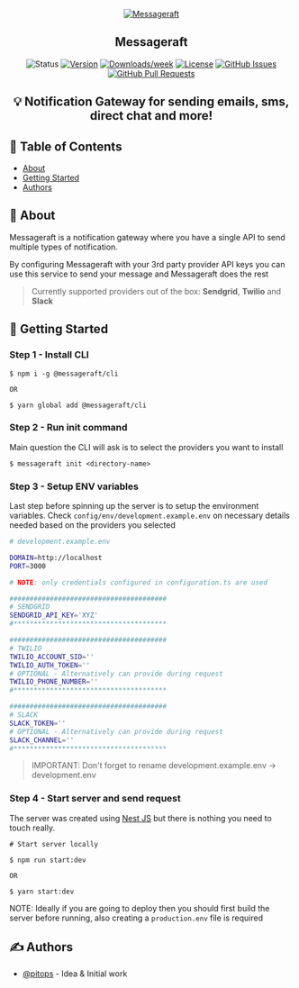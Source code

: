<p align="center">
  <a href="" rel="noopener">
 <img src="https://i.imgur.com/K8iNOa8.png" alt="Messageraft"></a>
</p>

<h2 align="center">Messageraft</h3>

<div align="center">

![Status](https://img.shields.io/badge/status-active-success.svg)
[![Version](https://img.shields.io/npm/v/messageraft/cli.svg)](https://npmjs.org/package/@messageraft/cli)
[![Downloads/week](https://img.shields.io/npm/dw/messageraft/cli.svg)](https://npmjs.org/package/@messageraft/cli)
[![License](https://img.shields.io/npm/l/messageraft/cli.svg)](https://github.com/messageraft/cli/blob/main/package.json)
[![GitHub Issues](https://img.shields.io/github/issues/messageraft/cli.svg)](https://github.com/messageraft/cli/issues)
[![GitHub Pull Requests](https://img.shields.io/github/issues-pr/messageraft/cli.svg)](https://github.com/messageraft/cli/pulls)
</div>

## <p align = "center">💡 Notification Gateway for sending emails, sms, direct chat and more!</p>

## 📝 Table of Contents

<!-- toc -->
- [About](#about)
- [Getting Started](#getting-started)
- [Authors](#authors)
<!-- tocstop -->

<!-- about -->
## 🧐 About <a name = "about"></a>
Messageraft is a notification gateway where you have a single API to send multiple types of notification.

By configuring Messageraft with your 3rd party provider API keys you can use this service to send your message and Messageraft does the rest

> Currently supported providers out of the box: **Sendgrid**, **Twilio** and **Slack**
<!-- aboutstop -->

## 🏁 Getting Started <a name ="getting-started"></a>

### Step 1 - Install CLI

```sh-session
$ npm i -g @messageraft/cli

OR

$ yarn global add @messageraft/cli
```

### Step 2 - Run init command
Main question the CLI will ask is to select the providers you want to install

```sh-session
$ messageraft init <directory-name>
```

### Step 3 - Setup ENV variables
Last step before spinning up the server is to setup the environment variables. Check `config/env/development.example.env` on necessary details needed based on the providers you selected
```bash
# development.example.env

DOMAIN=http://localhost
PORT=3000

# NOTE: only credentials configured in configuration.ts are used

#######################################
# SENDGRID
SENDGRID_API_KEY='XYZ'
#**************************************

#######################################
# TWILIO
TWILIO_ACCOUNT_SID=''
TWILIO_AUTH_TOKEN=''
# OPTIONAL - Alternatively can provide during request
TWILIO_PHONE_NUMBER=''
#**************************************

#######################################
# SLACK
SLACK_TOKEN=''
# OPTIONAL - Alternatively can provide during request
SLACK_CHANNEL=''
#**************************************

```
> IMPORTANT: Don't forget to rename development.example.env -> development.env

### Step 4 - Start server and send request
The server was created using [Nest JS](https://nestjs.com/) but there is nothing you need to touch really.
```sh-session
# Start server locally

$ npm run start:dev
 
OR

$ yarn start:dev
```
NOTE: Ideally if you are going to deploy then you should first build the server before running, also creating a `production.env` file is required

<!-- usagestop -->

## ✍️ Authors <a name = "authors"></a>

- [@pitops](https://github.com/pitops) - Idea & Initial work
